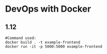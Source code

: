 # DevOps with Docker
## 1.12
```
#Command used:
docker build . -t example-frontend
docker run -it -p 5000:5000 example-frontend
```
